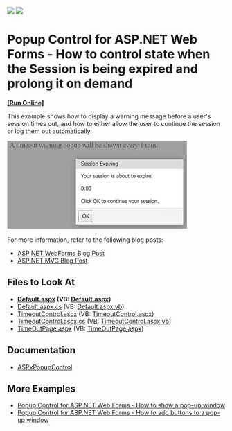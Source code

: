<!-- default badges list -->
[![](https://img.shields.io/badge/Open_in_DevExpress_Support_Center-FF7200?style=flat-square&logo=DevExpress&logoColor=white)](https://supportcenter.devexpress.com/ticket/details/E3302)
[![](https://img.shields.io/badge/📖_How_to_use_DevExpress_Examples-e9f6fc?style=flat-square)](https://docs.devexpress.com/GeneralInformation/403183)
<!-- default badges end -->

# Popup Control for ASP.NET Web Forms - How to control state when the Session is being expired and prolong it on demand
<!-- run online -->
**[[Run Online]](https://codecentral.devexpress.com/128566337/)**
<!-- run online end -->


This example shows how to display a warning message before a user's session times out, and how to either allow the user to continue the session or log them out automatically.

![Results](images/resulting-popup-dialog.png)

For more information, refer to the following blog posts:

- [ASP.NET WebForms Blog Post](http://community.devexpress.com/blogs/aspnet/archive/2011/06/15/asp-net-how-to-show-a-popup-warning-before-session-timeout.aspx)
- [ASP.NET MVC Blog Post](http://community.devexpress.com/blogs/aspnet/archive/2011/07/11/asp-net-mvc-how-to-show-a-popup-warning-before-session-timeout-aspnetmvc.aspx)


<!-- default file list -->
## Files to Look At

* **[Default.aspx](./CS/WebApp/Default.aspx#L13) (VB: [Default.aspx](./VB/WebApp/Default.aspx#L13))**
* [Default.aspx.cs](./CS/WebApp/Default.aspx.cs) (VB: [Default.aspx.vb](./VB/WebApp/Default.aspx.vb))
* [TimeoutControl.ascx](./CS/WebApp/TimeoutControl.ascx) (VB: [TimeoutControl.ascx](./VB/WebApp/TimeoutControl.ascx))
* [TimeoutControl.ascx.cs](./CS/WebApp/TimeoutControl.ascx.cs) (VB: [TimeoutControl.ascx.vb](./VB/WebApp/TimeoutControl.ascx.vb))
* [TimeOutPage.aspx](./CS/WebApp/TimeOutPage.aspx) (VB: [TimeOutPage.aspx](./VB/WebApp/TimeOutPage.aspx))
<!-- default file list end -->

## Documentation

- [ASPxPopupControl](https://docs.devexpress.com/AspNet/DevExpress.Web.ASPxPopupControl)

## More Examples

- [Popup Control for ASP.NET Web Forms - How to show a pop-up window](https://github.com/DevExpress-Examples/web-forms-show-popup-window)
- [Popup Control for ASP.NET Web Forms - How to add buttons to a pop-up window](https://github.com/DevExpress-Examples/asp-net-web-forms-popup-add-buttons-to-popup-window)
